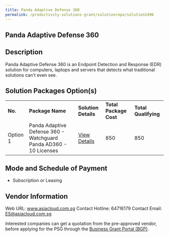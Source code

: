 ```yaml
---
title: Panda Adaptive Defense 360
permalink: /productivity-solutions-grant/solutionrepo/solution2496
---
```


## Panda Adaptive Defense 360

## Description

Panda Adaptive Defense 360 is an Endpoint Detection and Response (EDR) solution for computers, laptops and servers that detects what traditional solutions can't even see.

## Solution Packages Option(s)

<table>
<tr>
<td><b>No.</b></td>
<td><b>Package Name</b></td>
<td><b>Solution Details</b></td>
<td><b>Total Package Cost</b></td>
<td><b>Total Qualifying</b></td>
</tr>
<tr>
<td>Option 1</td>
<td>Panda Adaptive Defense 360 - Watchguard Panda AD360 - 10 Licenses</td>
<td><a href='https://www.gobusiness.gov.sg/images/psg/AsiaCloud_Solutions_20200529_Desensitised_Annex_3_Part_1.pdf'>View Details</a></td>
<td>850</td>
<td>850</td>
</tr>
</table>

## Mode and Schedule of Payment

 - Subscription or Leasing

## Vendor Information

 Web URL: www.asiacloud.com.sg 
Contact Hotline: 64716179 
Contact Email: ES@asiacloud.com.sg 


Interested companies can get a quotation from the pre-approved vendor, before applying for the PSG through the <a href='https://www.businessgrants.gov.sg/'>Business Grant Portal (BGP)</a>.

<script src="/jquery/resize-tables.js"></script>

